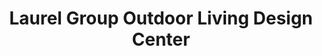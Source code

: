 ---
title: "Laurel Group Outdoor Living Design Center"
url: /water-mill/laurel-group-outdoor-living-design-center/
shop: furniture
---